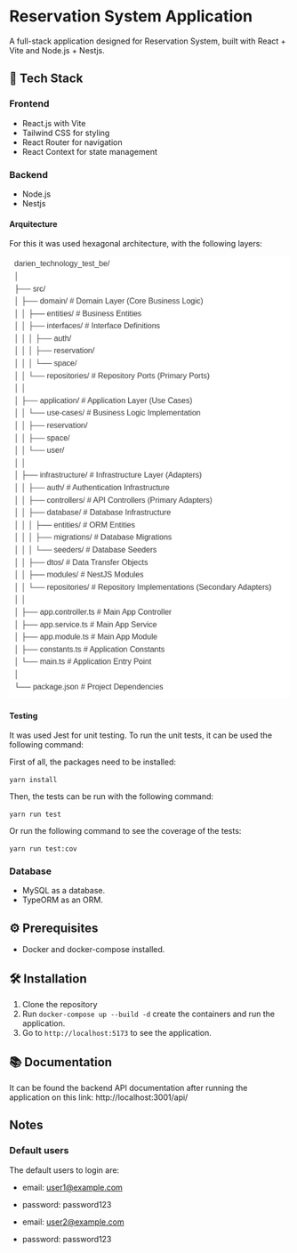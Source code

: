 # Reservation System Application

A full-stack application designed for Reservation System, built with React + Vite and Node.js + Nestjs.

## 🚀 Tech Stack

### Frontend

- React.js with Vite
- Tailwind CSS for styling
- React Router for navigation
- React Context for state management

### Backend

- Node.js
- Nestjs

#### Arquitecture

For this it was used hexagonal architecture, with the following layers:

![alt text](readme_assets/image.png)

#### Testing

It was used Jest for unit testing. To run the unit tests, it can be used the following command:

First of all, the packages need to be installed:

`yarn install`

Then, the tests can be run with the following command:

`yarn run test`

Or run the following command to see the coverage of the tests:

`yarn run test:cov`

### Database

- MySQL as a database.
- TypeORM as an ORM.

## ⚙️ Prerequisites

- Docker and docker-compose installed.

## 🛠️ Installation

1. Clone the repository
2. Run `docker-compose up --build -d` create the containers and run the application.
3. Go to `http://localhost:5173` to see the application.

## 📚 Documentation

It can be found the backend API documentation after running the application on this link:
http://localhost:3001/api/

## Notes

### Default users

The default users to login are:

- email: user1@example.com
- password: password123

- email: user2@example.com
- password: password123
